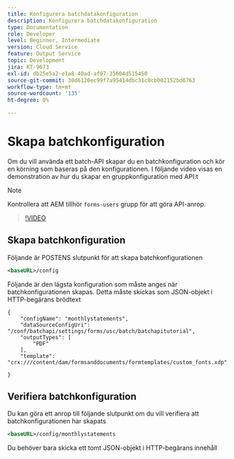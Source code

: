 ```yaml
---
title: Konfigurera batchdatakonfiguration
description: Konfigurera batchdatakonfiguration
type: Documentation
role: Developer
level: Beginner, Intermediate
version: Cloud Service
feature: Output Service
topic: Development
jira: KT-9673
exl-id: db25e5a2-e1a8-40ad-af97-35604d515450
source-git-commit: 30d6120ec99f7a95414dbc31c0cb002152bd6763
workflow-type: tm+mt
source-wordcount: '135'
ht-degree: 0%

---
```


# Skapa batchkonfiguration

Om du vill använda ett batch-API skapar du en batchkonfiguration och kör en körning som baseras på den konfigurationen. I följande video visas en demonstration av hur du skapar en gruppkonfiguration med API:t

>[!NOTE]
>Kontrollera att AEM tillhör ```forms-users``` grupp för att göra API-anrop.


>[!VIDEO](https://video.tv.adobe.com/v/340241?quality=12&learn=on)

## Skapa batchkonfiguration

Följande är POSTENS slutpunkt för att skapa batchkonfigurationen

```xml
<baseURL>/config
```

Följande är den lägsta konfiguration som måste anges när batchkonfigurationen skapas. Detta måste skickas som JSON-objekt i HTTP-begärans brödtext

```
{
	"configName": "monthlystatements",
	"dataSourceConfigUri": "/conf/batchapi/settings/forms/usc/batch/batchapitutorial",
	"outputTypes": [
		"PDF"
	],
	"template": "crx:///content/dam/formsanddocuments/formtemplates/custom_fonts.xdp"

}
```

## Verifiera batchkonfiguration

Du kan göra ett anrop till följande slutpunkt om du vill verifiera att batchkonfigurationen har skapats


```xml
<baseURL>/config/monthlystatements
```

Du behöver bara skicka ett tomt JSON-objekt i HTTP-begärans innehåll
